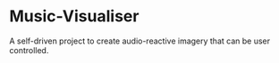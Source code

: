 # Music-Visualiser
A self-driven project to create audio-reactive imagery that can be user controlled.
